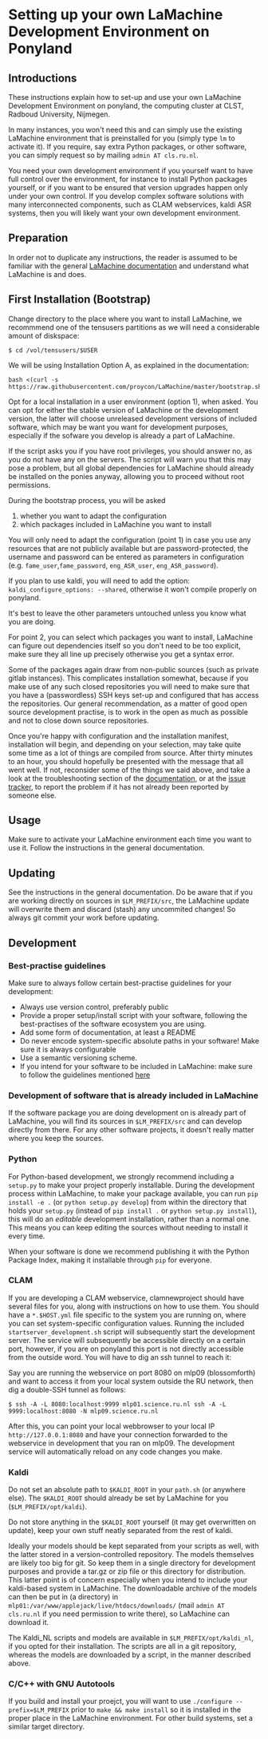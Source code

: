 # Setting up your own LaMachine Development Environment on Ponyland

## Introductions

These instructions explain how to set-up and use your own LaMachine Development
Environment on ponyland, the computing cluster at CLST, Radboud University, Nijmegen.

In many instances, you won't need this and can simply use the existing
LaMachine environment that is preinstalled for you (simply type ``lm`` to
activate it). If you require, say extra Python packages, or other software, you
can simply request so by mailing ``admin AT cls.ru.nl``.

You need your own development environment if you yourself want to have full
control over the environment, for instance to install Python packages yourself,
or if you want to be ensured that version upgrades happen only under your own
control. If you develop complex software solutions with many interconnected
components, such as CLAM webservices, kaldi ASR systems, then you will likely
want your own development environment.

## Preparation

In order not to duplicate any instructions, the reader is assumed to be familiar with the general [LaMachine documentation](https://github.com/proycon/LaMachine/blob/master/README.md) and understand what LaMachine is and does.

## First Installation (Bootstrap)

Change directory to the place where you want to install LaMachine, we recommmend one of the tensusers partitions as we will need a considerable amount of diskspace:

```
$ cd /vol/tensusers/$USER
```

We will be using Installation Option A, as explained in the documentation:

```
bash <(curl -s https://raw.githubusercontent.com/proycon/LaMachine/master/bootstrap.sh)
```

Opt for a local installation in a user environment (option 1), when asked. You
can opt for either the stable version of LaMachine or the development version,
the latter will choose unreleased development versions of included software,
which may be want you want for development purposes, especially if the sofware
you develop is already a part of LaMachine.

If the script asks you if you have root privileges, you should answer no, as
you do not have any on the servers. The script will warn you that this may pose
a problem, but all global dependencies for LaMachine should already be
installed on the ponies anyway, allowing you to proceed without root
permissions.

During the bootstrap process, you will be asked

1. whether you want to adapt the configuration
2. which packages included in LaMachine you want to install

You will only need to adapt the configuration (point 1) in case you use any resources that are
not publicly available but are password-protected, the username and password
can be entered as parameters in configuration (e.g. ``fame_user``,``fame_password``, ``eng_ASR_user``, ``eng_ASR_password``).

If you plan to use kaldi, you will need to add the option:
``kaldi_configure_options: --shared``, otherwise it won't compile properly on
ponyland.

It's best to leave the other parameters untouched unless you know what you are doing.

For point 2, you can select which packages you want to install, LaMachine can
figure out dependencies itself so you don't need to be too explicit, make sure
they all line up precisely otherwise you get a syntax error.

Some of the packages again draw from non-public sources (such as private gitlab
instances). This complicates installation somewhat, because if you make use of
any such closed repositories you will need to make sure that you have a
(passwordless) SSH keys set-up and configured that has access the repositories.
Our general recommendation, as a matter of good open source development
practise, is to work in the open as much as possible and not to close down
source repositories.

Once you're happy with configuration and the installation manifest,
installation will begin, and depending on your selection, may take quite some
time as a lot of things are compiled from source. After thirty minutes to an
hour, you should hopefully be presented with the message that all went well. If
not, reconsider some of the things we said above, and take a look at the
troubleshooting section of the
[documentation](https://github.com/proycon/LaMachine/blob/master/README.md), or
at the [issue tracker](https://github.com/proycon/LaMachine/issues), to report the problem if it has not already been reported
by someone else.

## Usage

Make sure to activate your LaMachine environment each time you want to use it.
Follow the instructions in the general documentation.

## Updating

See the instructions in the general documentation. Do be aware that if you are
working directly on sources in ``$LM_PREFIX/src``, the LaMachine update will overwrite
them and discard (stash) any uncommited changes! So always git commit your work before updating.

## Development

### Best-practise guidelines

Make sure to always follow certain best-practise guidelines for your development:

* Always use version control, preferably public
* Provide a proper setup/install script with your software, following the best-practises of the software ecosystem you are using.
* Add some form of documentation, at least a README
* Do never encode system-specific absolute paths in your software! Make sure it is always configurable
* Use a semantic versioning scheme.
* If you intend for your software to be included in LaMachine: make sure to follow the guidelines mentioned [here](https://github.com/proycon/LaMachine/blob/master/CONTRIBUTING.md)

### Development of software that is already included in LaMachine

If the software package you are doing development on is already part of
LaMachine, you will find its sources in ``$LM_PREFIX/src`` and can develop
directly from there. For any other software projects, it doesn't really matter
where you keep the sources.

### Python

For Python-based development, we strongly recommend including a ``setup.py`` to
make your project properly installable.  During the development process within
LaMachine, to make your package available, you can run ``pip install -e .`` (or ``python setup.py develop``)
from within the directory that holds your ``setup.py`` (instead of ``pip
install .`` or ``python setup.py install``), this will do an *editable*
development installation, rather than a normal one. This means you can keep
editing the sources without needing to install it every time.

When your software is done we recommend publishing it with the Python Package
Index, making it installable through ``pip`` for everyone.

### CLAM

If you are developing a CLAM webservice, clamnewproject should have several
files for you, along with instructions on how to use them. You should have a
``*.$HOST.yml`` file specific to the system you are running on, where you can
set system-specific configuration values. Running the included
``startserver_development.sh`` script will subsequently start the development
server. The service will subsequently be accessible directly on a certain port,
however, if you are on ponyland this port is not directly accessible from the
outside word. You will have to dig an ssh tunnel to reach it:

Say you are running the webservice on port 8080 on mlp09 (blossomforth) and
want to access it from your local system outside the RU network, then dig a
double-SSH tunnel as follows:

```
$ ssh -A -L 8080:localhost:9999 mlp01.science.ru.nl ssh -A -L 9999:localhost:8080 -N mlp09.science.ru.nl
```

After this, you can point your local webbrowser to your local IP
``http://127.0.0.1:8080`` and have your connection forwarded to the webservice
in development that you ran on mlp09. The development service will
automatically reload on any code changes you make.

### Kaldi

Do not set an absolute path to ``$KALDI_ROOT`` in your ``path.sh`` (or anywhere
else). The ``$KALDI_ROOT`` should already be set by LaMachine for you (``$LM_PREFIX/opt/kaldi``).

Do not store anything in the ``$KALDI_ROOT`` yourself (it may get overwritten on update), keep your own stuff neatly
separated from the rest of kaldi.

Ideally your models should be kept separated from your scripts as well, with the latter stored in a version-controlled
repository. The models themselves are likely too big for git. So keep them in a single directory for development
purposes and provide a tar.gz or zip file or this directory for distribution. This latter point is of concern
especially when you intend to include your kaldi-based system in LaMachine. The downloadable archive of the models can
then be put in (a directory) in ``mlp01:/var/www/applejack/live/htdocs/downloads/`` (mail ``admin AT cls.ru.nl`` if you need
permission to write there), so LaMachine can download it.

The Kaldi_NL scripts and models are available in ``$LM_PREFIX/opt/kaldi_nl``, if you opted for their
installation. The scripts are all in a git repository, whereas the models are downloaded by a script, in the manner
described above.

### C/C++ with GNU Autotools

If you build and install your proejct, you will want to use ``./configure --prefix=$LM_PREFIX`` prior to ``make
&& make install`` so it is installed in the proper place in the LaMachine environment. For other build systems, set a
similar target directory.


